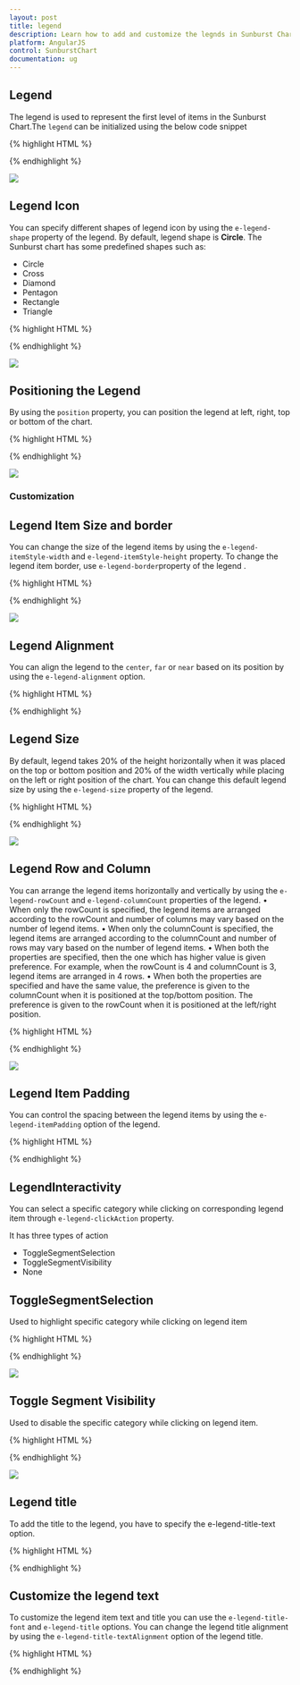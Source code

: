 ```yaml
---
layout: post
title: legend
description: Learn how to add and customize the legnds in Sunburst Chart.
platform: AngularJS
control: SunburstChart
documentation: ug
---
```


## Legend
The legend is used to represent the first level of items in the Sunburst Chart.The `legend` can be initialized using the below code snippet

{% highlight HTML %}

<div id="container" ej-sunburstchart e-legend-visible="true" >					
</div>

 {% endhighlight %}

![](Legend_images/Legend_img1.png)

## Legend Icon 

You can specify different shapes of legend icon by using the `e-legend-shape` property of the legend. By default, legend shape is **Circle**. The Sunburst chart has some predefined shapes such as:
* Circle
* Cross
* Diamond
* Pentagon
* Rectangle
* Triangle

{% highlight HTML %}

<div id="container" ej-sunburstchart e-legend-visible="true" e-legend-shape="pentagon" >					
</div>

{% endhighlight %}

![](Legend_images/Legend_img2.png)
 
## Positioning the Legend

By using the `position` property, you can position the legend at left, right, top or bottom of the chart. 

{% highlight HTML %}

<div id="container" ej-sunburstchart e-legend-visible="true" e-legend-position="top" >					
</div>

{% endhighlight %}

![](Legend_images/Legend_img3.png)
 
### Customization

## Legend Item Size and border
You can change the size of the legend items by using the `e-legend-itemStyle-width` and `e-legend-itemStyle-height` property. To change the legend item border, use `e-legend-border`property of the legend .

{% highlight HTML %}
<div id="container" ej-sunburstchart e-legend-visible="true" e-legend-position="top" e-legend-itemStyle-height="13"
 e-legend-itemStyle-width="13" e-legend-border-color="#FF0000" e-legend-itemstyle-width="1">					
</div>

{% endhighlight %}

![](Legend_images/Legend_img4.png)

## Legend Alignment

You can align the legend to the `center`, `far` or `near` based on its position by using the `e-legend-alignment` option.


{% highlight HTML %}

<div id="container" ej-sunburstchart e-legend-alignment="near" >

</div>

{% endhighlight %}

## Legend Size

By default, legend takes 20% of the height horizontally when it was placed on the top or bottom position and 20% of the width vertically while placing on the left or right position of the chart. You can change this default legend size by using the `e-legend-size` property of the legend.

{% highlight HTML %}

<div id="container" ej-sunburstchart e-legend-visible="true" e-legend-position="top" e-legend-size-height="75" e-legend-size-width="200">					
</div>

{% endhighlight %}

 ![](Legend_images/Legend_img5.png)

## Legend Row and Column

You can arrange the legend items horizontally and vertically by using the `e-legend-rowCount` and `e-legend-columnCount` properties of the legend.
•	When only the rowCount is specified, the legend items are arranged according to the rowCount and number of columns may vary based on the number of legend items.
•	When only the columnCount is specified, the legend items are arranged according to the columnCount and number of rows may vary based on the number of legend items.
•	When both the properties are specified, then the one which has higher value is given preference. For example, when the rowCount is 4 and columnCount is 3, legend items are arranged in 4 rows.
•	When both the properties are specified and have the same value, the preference is given to the columnCount when it is positioned at the top/bottom position. The preference is given to the rowCount when it is positioned at the left/right position.
 
{% highlight HTML %}

<div id="container" ej-sunburstchart e-legend-visible="true" e-legend-position="top" e-legend-rowcount="2" e-legend-columncount="3" >					
</div>

{% endhighlight %}

![](Legend_images/Legend_img6.png)


## Legend Item Padding

You can control the spacing between the legend items by using the `e-legend-itemPadding` option of the legend.

 
{% highlight HTML %}

<div id="container" ej-sunburstchart e-legend-visible="true" e-legend-itemPadding="10">					
</div>

{% endhighlight %}

 
## LegendInteractivity

You can select a specific category while clicking on corresponding legend item through `e-legend-clickAction` property. 

It has three types of action
*	ToggleSegmentSelection
*	ToggleSegmentVisibility
*	None

## ToggleSegmentSelection

Used to highlight specific category while clicking on legend item

{% highlight HTML %}

<div id="container" ej-sunburstchart  e-legend-clickaction="toggleSegmentSelection" >					
</div>

{% endhighlight %}

![](Legend_images/Legend_img7.png)
 
## Toggle Segment Visibility

Used to disable the specific category while clicking on legend item.

{% highlight HTML %}

<div id="container" ej-sunburstchart  e-legend-clickaction="toggleSegmentVisibility" >					
</div>

{% endhighlight %}


![](Legend_images/Legend_img8.png)

## Legend title

To add the title to the legend, you have to specify the e-legend-title-text option.


{% highlight HTML %}

<div id="container" ej-sunburstchart  e-legend-title="" >					

</div>

{% endhighlight %}

## Customize the legend text

To customize the legend item text and title you can use the `e-legend-title-font` and `e-legend-title` options. You can change the legend title alignment by using the `e-legend-title-textAlignment` option of the legend title.


{% highlight HTML %}

<div id="container" ej-sunburstchart  e-legend-title="" e-legend-title-font-fontFamily="Segoe UI"
        e-legend-title-font-fontStyle="normal" e-legend-title-font-fontWeight="bold" e-legend-font-size="15px" 
        e-legend-title-textAlignment="center">					

</div>

{% endhighlight %}
